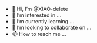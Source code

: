 - 👋 Hi, I’m @XIAO-delete
- 👀 I’m interested in ...
- 🌱 I’m currently learning ...
- 💞️ I’m looking to collaborate on ...
- 📫 How to reach me ...

<!---
XIAO-delete/XIAO-delete is a ✨ special ✨ repository because its `README.md` (this file) appears on your GitHub profile.
You can click the Preview link to take a look at your changes.
--->

